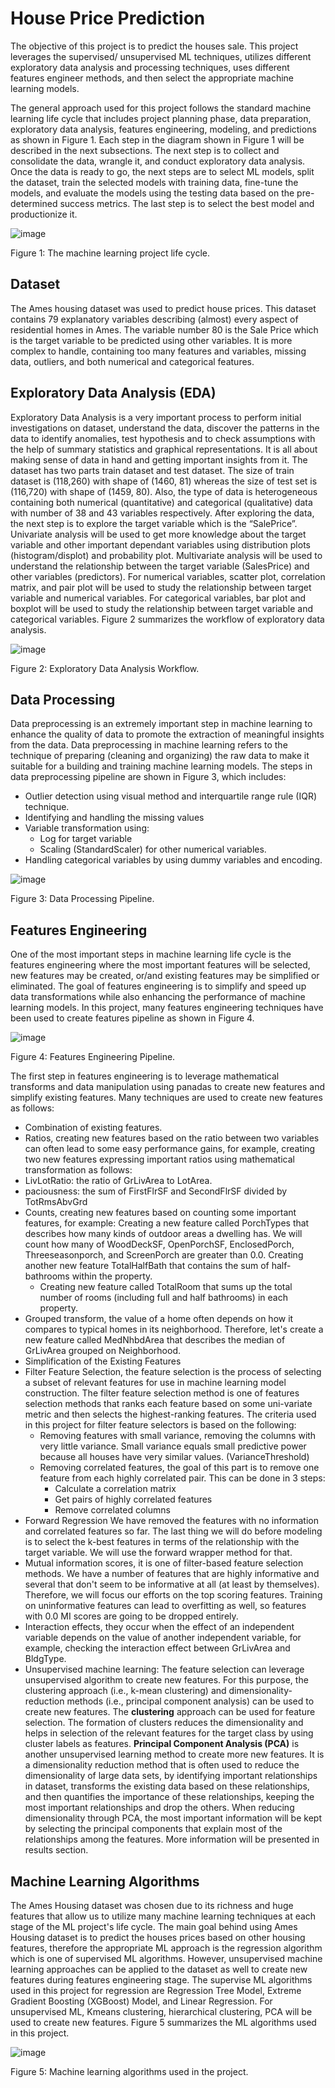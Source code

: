 # House Price Prediction

The objective of this project is to predict the houses sale. This project leverages the supervised/ unsupervised ML techniques, utilizes different exploratory data analysis and processing techniques, uses different features engineer methods, and then select the appropriate machine learning models. 

The general approach used for this project follows the standard machine learning life cycle that includes project planning phase, data preparation, exploratory data analysis, features engineering, modeling, and predictions as shown in Figure 1. Each step in the diagram shown in Figure 1 will be described in the next subsections.
The next step is to collect and consolidate the data, wrangle it, and conduct exploratory data analysis. Once the data is ready to go, the next steps are to select ML models, split the dataset, train the selected models with training data, fine-tune the models, and evaluate the models using the testing data based on the pre-determined success metrics. The last step is to select the best model and productionize it. 

![image](https://user-images.githubusercontent.com/89004966/167239297-c72af1df-e1b8-4fa3-8166-10c90a9d540c.png)

Figure 1: The machine learning project life cycle.


## Dataset

The Ames housing dataset  was used to predict house prices. This dataset contains 79 explanatory variables describing (almost) every aspect of residential homes in Ames. The variable number 80 is the Sale Price which is the target variable to be predicted using other variables. It is more complex to handle, containing too many features and variables, missing data, outliers, and both numerical and categorical features.

## Exploratory Data Analysis (EDA)

Exploratory Data Analysis is a very important process to perform initial investigations on dataset, understand the data, discover the patterns in the data to identify anomalies, test hypothesis and to check assumptions with the help of summary statistics and graphical representations. It is all about making sense of data in hand and getting important insights from it.
The dataset has two parts train dataset and test dataset. The size of train dataset is (118,260) with shape of (1460, 81) whereas the size of test set is (116,720) with shape of (1459, 80). Also, the type of data is heterogeneous containing both numerical (quantitative) and categorical (qualitative) data with number of 38 and 43 variables respectively.
After exploring the data, the next step is to explore the target variable which is the “SalePrice”. Univariate analysis will be used to get more knowledge about the target variable and other important dependant variables using distribution plots (histogram/displot) and probability plot. Multivariate analysis will be used to understand the relationship between the target variable (SalesPrice) and other variables (predictors). For numerical variables, scatter plot, correlation matrix, and pair plot will be used to study the relationship between target variable and numerical variables. For categorical variables, bar plot and boxplot will be used to study the relationship between target variable and categorical variables. Figure 2 summarizes the workflow of exploratory data analysis.

![image](https://user-images.githubusercontent.com/89004966/167241146-fcf3e406-701b-48a6-bfe2-8513c690f55e.png)

Figure 2: Exploratory Data Analysis Workflow.

## Data Processing 

Data preprocessing is an extremely important step in machine learning to enhance the quality of data to promote the extraction of meaningful insights from the data. Data preprocessing in machine learning refers to the technique of preparing (cleaning and organizing) the raw data to make it suitable for a building and training machine learning models. The steps in data preprocessing pipeline are shown in Figure 3, which includes:
- Outlier detection using visual method and interquartile range rule (IQR) technique.
- Identifying and handling the missing values
- Variable transformation using:
  - Log for target variable
  - Scaling (StandardScaler) for other numerical variables.
- Handling categorical variables by using dummy variables and encoding.

![image](https://user-images.githubusercontent.com/89004966/167241219-0ea0018b-c223-4a5b-937c-e4cabe936d18.png)

Figure 3: Data Processing Pipeline.

## Features Engineering
One of the most important steps in machine learning life cycle is the features engineering where the most important features will be selected, new features may be created, or/and existing features may be simplified or eliminated. The goal of features engineering is to simplify and speed up data transformations while also enhancing the performance of machine learning models.
In this project, many features engineering techniques have been used to create features pipeline as shown in Figure 4.

![image](https://user-images.githubusercontent.com/89004966/167241243-49dea2e4-0e34-4699-b499-ad1f1f1abd61.png)

Figure 4: Features Engineering Pipeline.

The first step in features engineering is to leverage mathematical transforms and data manipulation using panadas to create new features and simplify existing features. Many techniques are used to create new features as follows:
-	Combination of existing features.
-	Ratios, creating new features based on the ratio between two variables can often lead to some easy performance gains, for example, creating two new features expressing important ratios using mathematical transformation as follows:
  - LivLotRatio: the ratio of GrLivArea to LotArea.
  - paciousness: the sum of FirstFlrSF and SecondFlrSF divided by TotRmsAbvGrd
- Counts, creating new features based on counting some important features, for example: Creating a new feature called PorchTypes that describes how many kinds of outdoor areas a dwelling has. We will count how many of WoodDeckSF, OpenPorchSF, EnclosedPorch, Threeseasonporch, and ScreenPorch are greater than 0.0. Creating another new feature TotalHalfBath that contains the sum of half-bathrooms within the property.
  - Creating new feature called TotalRoom that sums up the total number of rooms (including full and half bathrooms) in each property.
- Grouped transform, the value of a home often depends on how it compares to typical homes in its neighborhood. Therefore, let's create a new feature called MedNhbdArea that describes the median of GrLivArea grouped on Neighborhood.
- Simplification of the Existing Features
- Filter Feature Selection, the feature selection is the process of selecting a subset of relevant features for use in machine learning model construction. The filter feature selection method is one of features selection methods that ranks each feature based on some uni-variate metric and then selects the highest-ranking features. The criteria used in this project for filter feature selectors is based on the following: 
  - Removing features with small variance, removing the columns with very little variance. Small variance equals small predictive power because all houses have very similar values. (VarianceThreshold)
  - Removing correlated features, the goal of this part is to remove one feature from each highly correlated pair. This can be done in 3 steps:
    - Calculate a correlation matrix
    - Get pairs of highly correlated features
    - Remove correlated columns
- Forward Regression
We have removed the features with no information and correlated features so far. The last thing we will do before modeling is to select the k-best features in terms of the relationship with the target variable. We will use the forward wrapper method for that.
- Mutual information scores, it is one of filter-based feature selection methods. We have a number of features that are highly informative and several that don't seem to be informative at all (at least by themselves). Therefore, we will focus our efforts on the top scoring features. Training on uninformative features can lead to overfitting as well, so features with 0.0 MI scores are going to be dropped entirely.
- Interaction effects, they occur when the effect of an independent variable depends on the value of another independent variable, for example, checking the interaction effect between GrLivArea and BldgType.
- Unsupervised machine learning:
The feature selection can leverage unsupervised algorithm to create new features. For this purpose, the clustering approach (i.e., k-mean clustering) and dimensionality-reduction methods (i.e., principal component analysis) can be used to create new features. The **clustering** approach can be used for feature selection. The formation of clusters reduces the dimensionality and helps in selection of the relevant features for the target class by using cluster labels as features. **Principal Component Analysis (PCA)** is another unsupervised learning method to create more new features. It is a dimensionality reduction method that is often used to reduce the dimensionality of large data sets, by identifying important relationships in dataset, transforms the existing data based on these relationships, and then quantifies the importance of these relationships, keeping the most important relationships and drop the others. When reducing dimensionality through PCA, the most important information will be kept by selecting the principal components that explain most of the relationships among the features. More information will be presented in results section.

## Machine Learning Algorithms

The Ames Housing dataset was chosen due to its richness and huge features that allow us to utilize many machine learning techniques at each stage of the ML project's life cycle.
The main goal behind using Ames Housing dataset is to predict the houses prices based on other housing features, therefore the appropriate ML approach is the regression algorithm which is one of supervised ML algorithms. However, unsupervised machine learning approaches can be applied to the dataset as well to create new features during features engineering stage.
The supervise ML algorithms used in this project for regression are Regression Tree Model, Extreme Gradient Boosting (XGBoost) Model, and Linear Regression. For unsupervised ML, Kmeans clustering, hierarchical clustering, PCA will be used to create new features. Figure 5 summarizes the ML algorithms used in this project.

![image](https://user-images.githubusercontent.com/89004966/169474293-82fa2820-b883-494f-a55e-b687d7ddac51.png)

Figure 5: Machine learning algorithms used in the project.








